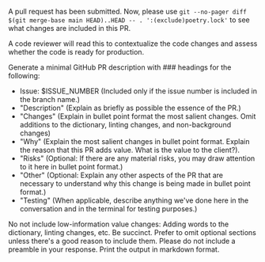 A pull request has been submitted. Now, please use `git --no-pager diff $(git merge-base main HEAD)..HEAD -- . ':(exclude)poetry.lock'` to see what changes are included in this PR.

A code reviewer will read this to contextualize the code changes and assess whether the code is ready for production.

Generate a minimal GitHub PR description with ### headings for the following:
- Issue: $ISSUE_NUMBER (Included only if the issue number is included in the branch name.)
- "Description" (Explain as briefly as possible the essence of the PR.)
- "Changes" (Explain in bullet point format the most salient changes. Omit additions to the dictionary, linting changes, and non-background changes)
- "Why" (Explain the most salient changes in bullet point format. Explain the reason that this PR adds value. What is the value to the client?).
- "Risks" (Optional: If there are any material risks, you may draw attention to it here in bullet point format.)
- "Other" (Optional: Explain any other aspects of the PR that are necessary to understand why this change is being made in bullet point format.)
- "Testing" (When applicable, describe anything we've done here in the conversation and in the terminal for testing purposes.)

No not include low-information value changes: Adding words to the dictionary, linting changes, etc.
Be succinct.
Prefer to omit optional sections unless there's a good reason to include them.
Please do not include a preamble in your response.
Print the output in markdown format.
